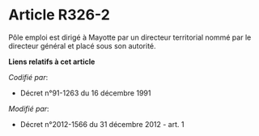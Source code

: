 # Article R326-2

Pôle emploi est dirigé à Mayotte par un directeur territorial nommé par le directeur général et placé sous son autorité.

**Liens relatifs à cet article**

_Codifié par_:

  - Décret n°91-1263 du 16 décembre 1991

_Modifié par_:

  - Décret n°2012-1566 du 31 décembre 2012 - art. 1
